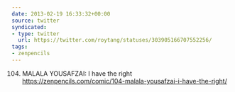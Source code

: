 ```yaml
---
date: 2013-02-19 16:33:32+00:00
source: twitter
syndicated:
- type: twitter
  url: https://twitter.com/roytang/statuses/303905166707552256/
tags:
- zenpencils
---
```


104. MALALA YOUSAFZAI: I have the right  https://zenpencils.com/comic/104-malala-yousafzai-i-have-the-right/